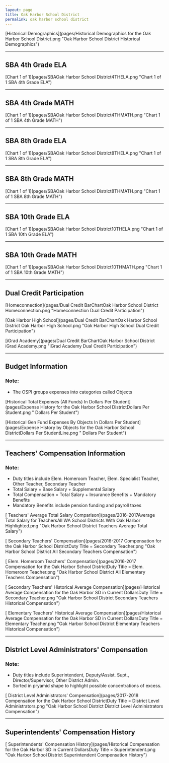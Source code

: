 ```yaml
---
layout: page
title: Oak Harbor School District
permalink: oak harbor school district
---
```



[Historical Demographics](pages/Historical Demographics for the Oak Harbor School District.png "Oak Harbor School District Historical Demographics")

___

## SBA 4th Grade ELA

[Chart 1 of 1](pages/SBAOak Harbor School District4THELA.png "Chart 1 of 1 SBA 4th Grade ELA")


___

## SBA 4th Grade MATH

[Chart 1 of 1](pages/SBAOak Harbor School District4THMATH.png "Chart 1 of 1 SBA 4th Grade MATH")


___

## SBA 8th Grade ELA

[Chart 1 of 1](pages/SBAOak Harbor School District8THELA.png "Chart 1 of 1 SBA 8th Grade ELA")


___

## SBA 8th Grade MATH

[Chart 1 of 1](pages/SBAOak Harbor School District8THMATH.png "Chart 1 of 1 SBA 8th Grade MATH")


___

## SBA 10th Grade ELA

[Chart 1 of 1](pages/SBAOak Harbor School District10THELA.png "Chart 1 of 1 SBA 10th Grade ELA")


___

## SBA 10th Grade MATH

[Chart 1 of 1](pages/SBAOak Harbor School District10THMATH.png "Chart 1 of 1 SBA 10th Grade MATH")


___

## Dual Credit Participation

[Homeconnection](pages/Dual Credit BarChartOak Harbor School District Homeconnection.png "Homeconnection Dual Credit Participation")

[Oak Harbor High School](pages/Dual Credit BarChartOak Harbor School District Oak Harbor High School.png "Oak Harbor High School Dual Credit Participation")

[iGrad Academy](pages/Dual Credit BarChartOak Harbor School District iGrad Academy.png "iGrad Academy Dual Credit Participation")


___

## Budget Information
### Note:
- The OSPI groups expenses into categories called Objects

[Historical Total Expenses (All Funds) In Dollars Per Student](pages/Expense History for the Oak Harbor School DistrictDollars Per Student.png " Dollars Per Student")

[Historical Gen Fund Expenses By Objects In Dollars Per Student](pages/Expense History by Objects for the Oak Harbor School DistrictDollars Per StudentLine.png " Dollars Per Student")


___

## Teachers' Compensation Information
### Note:
- Duty titles include Elem. Homeroom Teacher, Elem. Specialist Teacher, Other Teacher, Secondary Teacher
- Total Salary = Base Salary + Supplemental Salary
- Total Compensation = Total Salary + Insurance Benefits + Mandatory Benefits
- Mandatory Benefits include pension funding and payroll taxes

[ Teachers' Average Total Salary Comparison](pages/2016-2017Average Total Salary for TeachersAll WA School Districts With Oak Harbor Highlighted.png "Oak Harbor School District Teachers Average Total Salary")

[ Secondary Teachers' Compensation](pages/2016-2017 Compensation for the Oak Harbor School DistrictDuty Title = Secondary Teacher.png "Oak Harbor School District All Secondary Teachers Compensation")

[ Elem. Homeroom Teachers' Compensation](pages/2016-2017 Compensation for the Oak Harbor School DistrictDuty Title = Elem. Homeroom Teacher.png "Oak Harbor School District All Elementary Teachers Compensation")

[ Secondary Teachers' Historical Average Compensation](pages/Historical Average Compensation for the Oak Harbor SD in Current DollarsDuty Title = Secondary Teacher.png "Oak Harbor School District Secondary Teachers Historical Compensation")

[ Elementary Teachers' Historical Average Compensation](pages/Historical Average Compensation for the Oak Harbor SD in Current DollarsDuty Title = Elementary Teacher.png "Oak Harbor School District Elementary Teachers Historical Compensation")


___

## District Level Administrators' Compensation

### Note:
- Duty titles include Superintendent, Deputy/Assist. Supt., Director/Supervisor, Other District Admin.
- Sorted in pryamid shape to highlight possible concentrations of excess.

[ District Level Administrators' Compensation](pages/2017-2018 Compensation for the Oak Harbor School DistrictDuty Title = District Level Administrators.png "Oak Harbor School District District Level Administrators Compensation")


___

## Superintendents' Compensation History

[ Superintendents' Compensation History](pages/Historical Compensation for the Oak Harbor SD in Current DollarsDuty Title = Superintendent.png "Oak Harbor School District Superintendent Compensation History")

